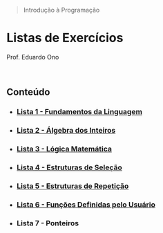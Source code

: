 > Introdução à Programação

# Listas de Exercícios

Prof. Eduardo Ono

<br>

## Conteúdo

* ### [Lista 1 - Fundamentos da Linguagem](./lista-1.md)

* ### [Lista 2 - Álgebra dos Inteiros](./lista-2.md)

* ### [Lista 3 - Lógica Matemática](./lista-3-logica-matematica.md)

* ### [Lista 4 - Estruturas de Seleção](./lista-4.md)

* ### [Lista 5 - Estruturas de Repetição](./lista-5.md)

* ### [Lista 6 - Funções Definidas pelo Usuário](./lista-6.md)

* ### Lista 7 - Ponteiros

<br>
